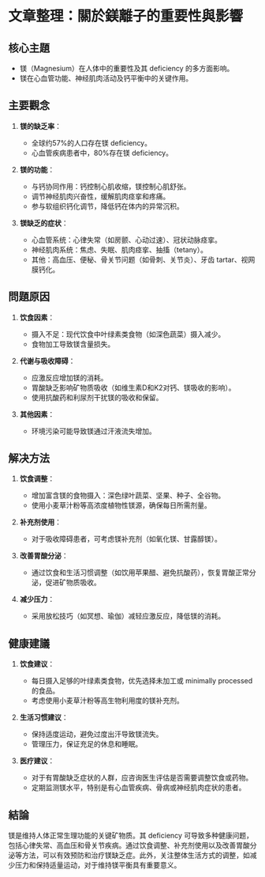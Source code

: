# 文章整理：關於鎂離子的重要性與影響

## 核心主題
- 镁（Magnesium）在人体中的重要性及其 deficiency 的多方面影响。
- 镁在心血管功能、神经肌肉活动及钙平衡中的关键作用。

## 主要觀念
1. **镁的缺乏率**：
   - 全球约57%的人口存在镁 deficiency。
   - 心血管疾病患者中，80%存在镁 deficiency。

2. **镁的功能**：
   - 与钙协同作用：钙控制心肌收缩，镁控制心肌舒张。
   - 调节神经肌肉兴奋性，缓解肌肉痉挛和疼痛。
   - 参与软组织钙化调节，降低钙在体内的异常沉积。

3. **镁缺乏的症状**：
   - 心血管系统：心律失常（如房颤、心动过速）、冠状动脉痉挛。
   - 神经肌肉系统：焦虑、失眠、肌肉痉挛、抽搐（tetany）。
   - 其他：高血压、便秘、骨关节问题（如骨刺、关节炎）、牙齿 tartar、视网膜钙化。

## 問題原因
1. **饮食因素**：
   - 摄入不足：现代饮食中叶绿素类食物（如深色蔬菜）摄入减少。
   - 食物加工导致镁含量损失。

2. **代谢与吸收障碍**：
   - 应激反应增加镁的消耗。
   - 胃酸缺乏影响矿物质吸收（如维生素D和K2对钙、镁吸收的影响）。
   - 使用抗酸药和利尿剂干扰镁的吸收和保留。

3. **其他因素**：
   - 环境污染可能导致镁通过汗液流失增加。

## 解决方法
1. **饮食调整**：
   - 增加富含镁的食物摄入：深色绿叶蔬菜、坚果、种子、全谷物。
   - 使用小麦草汁粉等高浓度植物性镁源，确保每日所需剂量。

2. **补充剂使用**：
   - 对于吸收障碍患者，可考虑镁补充剂（如氧化镁、甘露醇镁）。

3. **改善胃酸分泌**：
   - 通过饮食和生活习惯调整（如饮用苹果醋、避免抗酸药），恢复胃酸正常分泌，促进矿物质吸收。

4. **减少压力**：
   - 采用放松技巧（如冥想、瑜伽）减轻应激反应，降低镁的消耗。

## 健康建議
1. **饮食建议**：
   - 每日摄入足够的叶绿素类食物，优先选择未加工或 minimally processed 的食品。
   - 考虑使用小麦草汁粉等高生物利用度的镁补充剂。

2. **生活习惯建议**：
   - 保持适度运动，避免过度出汗导致镁流失。
   - 管理压力，保证充足的休息和睡眠。

3. **医疗建议**：
   - 对于有胃酸缺乏症状的人群，应咨询医生评估是否需要调整饮食或药物。
   - 定期监测镁水平，特别是有心血管疾病、骨病或神经肌肉症状的患者。

## 結論
镁是维持人体正常生理功能的关键矿物质。其 deficiency 可导致多种健康问题，包括心律失常、高血压和骨关节疾病。通过饮食调整、补充剂使用以及改善胃酸分泌等方法，可以有效预防和治疗镁缺乏症。此外，关注整体生活方式的调整，如减少压力和保持适量运动，对于维持镁平衡具有重要意义。